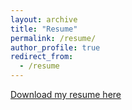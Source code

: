 ```yaml
---
layout: archive
title: "Resume"
permalink: /resume/
author_profile: true
redirect_from:
  - /resume
---
```


[Download my resume here](http://woodywang153.github.io/files/Wang_Woodrow_Resume.pdf)
